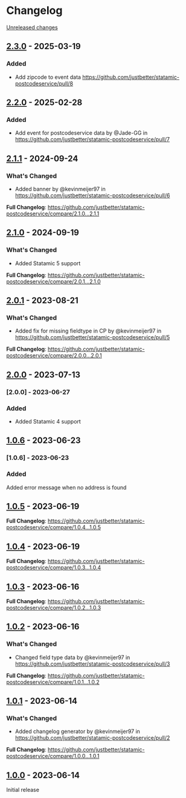 # Changelog 

[Unreleased changes](https://github.com/justbetter/statamic-postcodeservice/compare/2.3.0...master)
## [2.3.0](https://github.com/justbetter/statamic-postcodeservice/releases/tag/2.3.0) - 2025-03-19

### Added
* Add zipcode to event data https://github.com/justbetter/statamic-postcodeservice/pull/8

## [2.2.0](https://github.com/justbetter/statamic-postcodeservice/releases/tag/2.2.0) - 2025-02-28

### Added

- Add event for postcodeservice data by @Jade-GG in https://github.com/justbetter/statamic-postcodeservice/pull/7

## [2.1.1](https://github.com/justbetter/statamic-postcodeservice/releases/tag/2.1.1) - 2024-09-24

### What's Changed
* Added banner by @kevinmeijer97 in https://github.com/justbetter/statamic-postcodeservice/pull/6


**Full Changelog**: https://github.com/justbetter/statamic-postcodeservice/compare/2.1.0...2.1.1

## [2.1.0](https://github.com/justbetter/statamic-postcodeservice/releases/tag/2.1.0) - 2024-09-19

### What's Changed

- Added Statamic 5 support

**Full Changelog**: https://github.com/justbetter/statamic-postcodeservice/compare/2.0.1...2.1.0

## [2.0.1](https://github.com/justbetter/statamic-postcodeservice/releases/tag/2.0.1) - 2023-08-21

### What's Changed
* Added fix for missing fieldtype in CP by @kevinmeijer97 in https://github.com/justbetter/statamic-postcodeservice/pull/5


**Full Changelog**: https://github.com/justbetter/statamic-postcodeservice/compare/2.0.0...2.0.1

## [2.0.0](https://github.com/justbetter/statamic-postcodeservice/releases/tag/2.0.0) - 2023-07-13

### [2.0.0] - 2023-06-27

### Added

- Added Statamic 4 support

## [1.0.6](https://github.com/justbetter/statamic-postcodeservice/releases/tag/1.0.6) - 2023-06-23

### [1.0.6] - 2023-06-23

### Added

Added error message when no address is found

## [1.0.5](https://github.com/justbetter/statamic-postcodeservice/releases/tag/1.0.5) - 2023-06-19

**Full Changelog**: https://github.com/justbetter/statamic-postcodeservice/compare/1.0.4...1.0.5

## [1.0.4](https://github.com/justbetter/statamic-postcodeservice/releases/tag/1.0.4) - 2023-06-19

**Full Changelog**: https://github.com/justbetter/statamic-postcodeservice/compare/1.0.3...1.0.4

## [1.0.3](https://github.com/justbetter/statamic-postcodeservice/releases/tag/1.0.3) - 2023-06-16

**Full Changelog**: https://github.com/justbetter/statamic-postcodeservice/compare/1.0.2...1.0.3

## [1.0.2](https://github.com/justbetter/statamic-postcodeservice/releases/tag/1.0.2) - 2023-06-16

### What's Changed
* Changed field type data by @kevinmeijer97 in https://github.com/justbetter/statamic-postcodeservice/pull/3


**Full Changelog**: https://github.com/justbetter/statamic-postcodeservice/compare/1.0.1...1.0.2

## [1.0.1](https://github.com/justbetter/statamic-postcodeservice/releases/tag/1.0.1) - 2023-06-14

### What's Changed
* Added changelog generator by @kevinmeijer97 in https://github.com/justbetter/statamic-postcodeservice/pull/2


**Full Changelog**: https://github.com/justbetter/statamic-postcodeservice/compare/1.0.0...1.0.1

## [1.0.0](https://github.com/justbetter/statamic-postcodeservice/releases/tag/1.0.0) - 2023-06-14

Initial release

